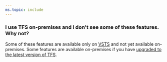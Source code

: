 ```yaml
---
ms.topic: include
---
```


### I use TFS on-premises and I don't see some of these features. Why not?

Some of these features are available only on
[VSTS](https://visualstudio.microsoft.com/team-services/)
and not yet available on-premises. Some features are available on-premises if you have
[upgraded to the latest version of TFS](/tfs/server/upgrade/get-started).
